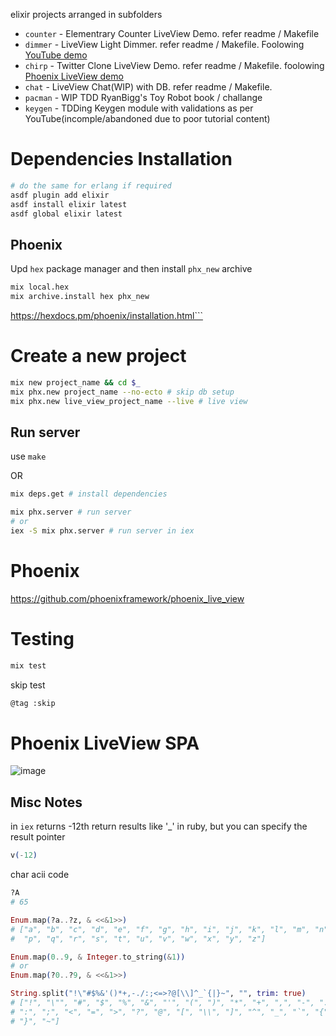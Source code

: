 elixir projects arranged in subfolders
- `counter` - Elementrary Counter LiveView Demo. refer readme / Makefile
- `dimmer` - LiveView Light Dimmer. refer readme / Makefile. Foolowing [YouTube demo](https://www.youtube.com/watch?v=AsyGYpQFiIA)
- `chirp` - Twitter Clone LiveView Demo. refer readme / Makefile. foolowing [Phoenix LiveView demo](https://www.youtube.com/watch?v=MZvmYaFkNJI)
- `chat` - LiveView Chat(WIP) with DB. refer readme / Makefile.
- `pacman` - WIP TDD RyanBigg's Toy Robot book / challange
- `keygen` - TDDing Keygen module with validations as per YouTube(incomple/abandoned due to poor tutorial content)

# Dependencies Installation

```sh
# do the same for erlang if required
asdf plugin add elixir
asdf install elixir latest
asdf global elixir latest
```

## Phoenix

Upd `hex` package manager and then install `phx_new` archive

```sh
mix local.hex
mix archive.install hex phx_new
```
<https://hexdocs.pm/phoenix/installation.html```>

# Create a new project

```sh
mix new project_name && cd $_
mix phx.new project_name --no-ecto # skip db setup
mix phx.new live_view_project_name --live # live view
```

## Run server

use `make`

OR
```sh
mix deps.get # install dependencies

mix phx.server # run server
# or
iex -S mix phx.server # run server in iex
```

# Phoenix

https://github.com/phoenixframework/phoenix_live_view

# Testing

```sh
mix test
```

skip test
```sh
@tag :skip
```
# Phoenix LiveView SPA

![image](https://github.com/friendlyantz/elixir-sandbox/assets/70934030/8bce8764-be8d-49e7-bf66-8b4dd57739ce)

## Misc Notes

in `iex` returns -12th return results like '_' in ruby, but you can specify the result pointer

```elixir
v(-12)
```

char acii code

```elixir
?A
# 65

Enum.map(?a..?z, & <<&1>>)
# ["a", "b", "c", "d", "e", "f", "g", "h", "i", "j", "k", "l", "m", "n", "o",
#  "p", "q", "r", "s", "t", "u", "v", "w", "x", "y", "z"]

Enum.map(0..9, & Integer.to_string(&1))
# or 
Enum.map(?0..?9, & <<&1>>)

String.split("!\"#$%&'()*+,-./:;<=>?@[\\]^_`{|}~", "", trim: true)
# ["!", "\"", "#", "$", "%", "&", "'", "(", ")", "*", "+", ",", "-", ".", "/",
# ":", ";", "<", "=", ">", "?", "@", "[", "\\", "]", "^", "_", "`", "{", "|",
# "}", "~"]

```
